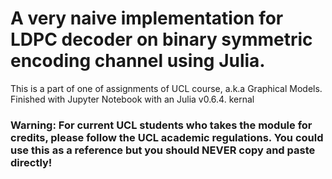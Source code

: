 # A very naive implementation for LDPC decoder on binary symmetric encoding channel using Julia. 

This is a part of one of assignments of UCL course, a.k.a Graphical Models.  
Finished with Jupyter Notebook with an Julia v0.6.4. kernal  
 
### Warning: For current UCL students who takes the module for credits, please follow the UCL academic regulations. You could use this as a reference but you should NEVER copy and paste directly!